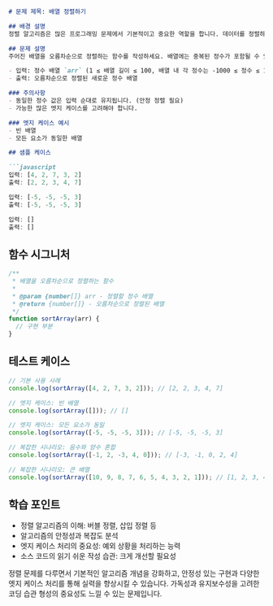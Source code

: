 ```markdown
# 문제 제목: 배열 정렬하기

## 배경 설명
정렬 알고리즘은 많은 프로그래밍 문제에서 기본적이고 중요한 역할을 합니다. 데이터를 정렬하는 능력은 데이터 분석, 검색 최적화, 안정성 향상 등 다양한 실제 응용 사례에서 필요합니다. 효율적인 정렬은 성능을 높이고 응답 시간을 단축시키는 중요한 방법론입니다.

## 문제 설명
주어진 배열을 오름차순으로 정렬하는 함수를 작성하세요. 배열에는 중복된 정수가 포함될 수 있습니다. 정렬은 기본 정렬 메서드를 쓰지 말고, 가능하면 버블 정렬, 삽입 정렬 등 기본 정렬 알고리즘 중 하나를 사용하여 구현하세요.

- 입력: 정수 배열 `arr` (1 ≤ 배열 길이 ≤ 100, 배열 내 각 정수는 -1000 ≤ 정수 ≤ 1000)
- 출력: 오름차순으로 정렬된 새로운 정수 배열

### 주의사항
- 동일한 정수 값은 입력 순대로 유지됩니다. (안정 정렬 필요)
- 가능한 많은 엣지 케이스를 고려해야 합니다.

### 엣지 케이스 예시
- 빈 배열
- 모든 요소가 동일한 배열

## 샘플 케이스

```javascript
입력: [4, 2, 7, 3, 2]
출력: [2, 2, 3, 4, 7]

입력: [-5, -5, -5, 3]
출력: [-5, -5, -5, 3]

입력: []
출력: []
```

## 함수 시그니처

```javascript
/**
 * 배열을 오름차순으로 정렬하는 함수
 *
 * @param {number[]} arr - 정렬할 정수 배열
 * @return {number[]} - 오름차순으로 정렬된 배열
 */
function sortArray(arr) {
  // 구현 부분
}
```

## 테스트 케이스

```javascript
// 기본 사용 사례
console.log(sortArray([4, 2, 7, 3, 2])); // [2, 2, 3, 4, 7]

// 엣지 케이스: 빈 배열
console.log(sortArray([])); // []

// 엣지 케이스: 모든 요소가 동일
console.log(sortArray([-5, -5, -5, 3])); // [-5, -5, -5, 3]

// 복잡한 시나리오: 음수와 양수 혼합
console.log(sortArray([-1, 2, -3, 4, 0])); // [-3, -1, 0, 2, 4]

// 복잡한 시나리오: 큰 배열
console.log(sortArray([10, 9, 8, 7, 6, 5, 4, 3, 2, 1])); // [1, 2, 3, 4, 5, 6, 7, 8, 9, 10]
```

## 학습 포인트
- 정렬 알고리즘의 이해: 버블 정렬, 삽입 정렬 등
- 알고리즘의 안정성과 복잡도 분석
- 엣지 케이스 처리의 중요성: 예외 상황을 처리하는 능력
- 소스 코드의 읽기 쉬운 작성 습관: 크게 개선할 필요성

정렬 문제를 다루면서 기본적인 알고리즘 개념을 강화하고, 안정성 있는 구현과 다양한 엣지 케이스 처리를 통해 실력을 향상시킬 수 있습니다. 가독성과 유지보수성을 고려한 코딩 습관 형성의 중요성도 느낄 수 있는 문제입니다.
```